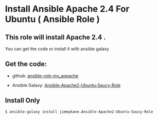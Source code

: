 Install Ansible Apache 2.4 For Ubuntu ( Ansible Role )
========================================

This role will install Apache 2.4 .
------------------------------------------------------------------------------------------------------

You can get the code or install it with ansible galaxy

Get the code:
-------------

- github: [ansible-role-my_appache](https://github.com/Muhammedessam11/ansible-role-my_appache)

- Ansible Galaxy: [Ansible-Apache2-Ubuntu-Saucy-Role](https://galaxy.ansible.com/list#/roles/355)

Install Only
----------
```$ ansible-galaxy install jimmykane.Ansible-Apache2-Ubuntu-Saucy-Role```

